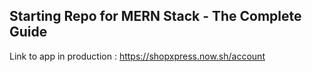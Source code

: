## Starting Repo for MERN Stack - The Complete Guide
Link to app in production : https://shopxpress.now.sh/account
